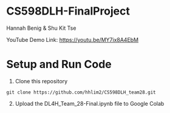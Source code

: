 # CS598DLH-FinalProject
Hannah Benig & Shu Kit Tse

YouTube Demo Link: https://youtu.be/MY7ix8A4EbM

# Setup and Run Code
1. Clone this repository
```
git clone https://github.com/hhlim2/CS598DLH_team28.git
```

2. Upload the DL4H_Team_28-Final.ipynb file to Google Colab
